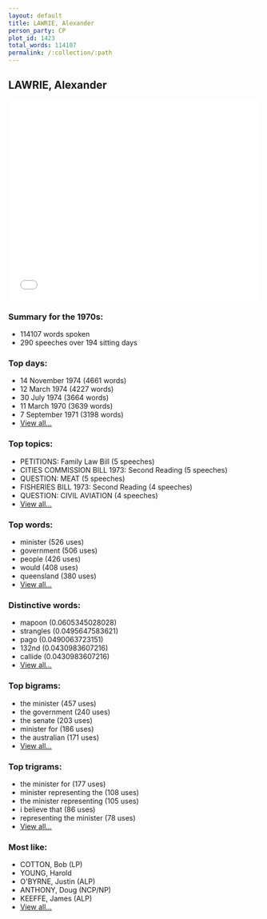 ```yaml
---
layout: default
title: LAWRIE, Alexander
person_party: CP
plot_id: 1423
total_words: 114107
permalink: /:collection/:path
---
```


## LAWRIE, Alexander

<iframe width="100%" height="400" frameborder="0" scrolling="no" src="//plot.ly/~wragge/1423.embed"></iframe>


### Summary for the 1970s:

* 114107 words spoken
* 290 speeches over 194 sitting days


### Top days:

* 14 November 1974 (4661 words)
* 12 March 1974 (4227 words)
* 30 July 1974 (3664 words)
* 11 March 1970 (3639 words)
* 7 September 1971 (3198 words)
* [View all...](days/)


### Top topics:

* PETITIONS: Family Law Bill (5 speeches)
* CITIES COMMISSION BILL 1973: Second Reading (5 speeches)
* QUESTION: MEAT (5 speeches)
* FISHERIES BILL 1973: Second Reading (4 speeches)
* QUESTION: CIVIL AVIATION (4 speeches)
* [View all...](topics/)


### Top words:

* minister (526 uses)
* government (506 uses)
* people (426 uses)
* would (408 uses)
* queensland (380 uses)
* [View all...](words/)


### Distinctive words:

* mapoon (0.0605345028028)
* strangles (0.0495647583621)
* pago (0.0490063723151)
* 132nd (0.0430983607216)
* callide (0.0430983607216)
* [View all...](sig_words/)


### Top bigrams:

* the minister (457 uses)
* the government (240 uses)
* the senate (203 uses)
* minister for (186 uses)
* the australian (171 uses)
* [View all...](bigrams/)


### Top trigrams:

* the minister for (177 uses)
* minister representing the (108 uses)
* the minister representing (105 uses)
* i believe that (86 uses)
* representing the minister (78 uses)
* [View all...](trigrams/)


### Most like:

* COTTON, Bob (LP)
* YOUNG, Harold 
* O'BYRNE, Justin (ALP)
* ANTHONY, Doug (NCP/NP)
* KEEFFE, James (ALP)
* [View all...](similarities/)

